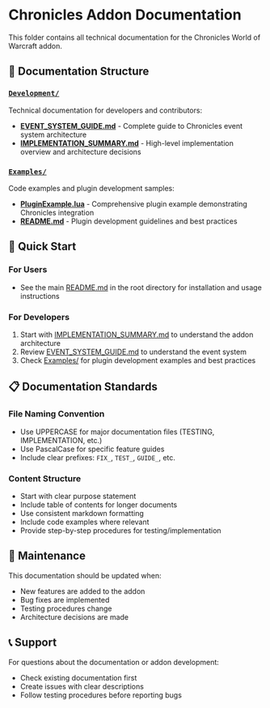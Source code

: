# Chronicles Addon Documentation

This folder contains all technical documentation for the Chronicles World of Warcraft addon.

## 📁 Documentation Structure

### [`Development/`](Development/)

Technical documentation for developers and contributors:

-   **[EVENT_SYSTEM_GUIDE.md](Development/EVENT_SYSTEM_GUIDE.md)** - Complete guide to Chronicles event system architecture
-   **[IMPLEMENTATION_SUMMARY.md](Development/IMPLEMENTATION_SUMMARY.md)** - High-level implementation overview and architecture decisions

### [`Examples/`](Examples/)

Code examples and plugin development samples:

-   **[PluginExample.lua](Examples/PluginExample.lua)** - Comprehensive plugin example demonstrating Chronicles integration
-   **[README.md](Examples/README.md)** - Plugin development guidelines and best practices

## 🚀 Quick Start

### For Users

-   See the main [README.md](../Readme.md) in the root directory for installation and usage instructions

### For Developers

1. Start with [IMPLEMENTATION_SUMMARY.md](Development/IMPLEMENTATION_SUMMARY.md) to understand the addon architecture
2. Review [EVENT_SYSTEM_GUIDE.md](Development/EVENT_SYSTEM_GUIDE.md) to understand the event system
3. Check [Examples/](Examples/) for plugin development examples and best practices

## 📋 Documentation Standards

### File Naming Convention

-   Use UPPERCASE for major documentation files (TESTING, IMPLEMENTATION, etc.)
-   Use PascalCase for specific feature guides
-   Include clear prefixes: `FIX_`, `TEST_`, `GUIDE_`, etc.

### Content Structure

-   Start with clear purpose statement
-   Include table of contents for longer documents
-   Use consistent markdown formatting
-   Include code examples where relevant
-   Provide step-by-step procedures for testing/implementation

## 🔄 Maintenance

This documentation should be updated when:

-   New features are added to the addon
-   Bug fixes are implemented
-   Testing procedures change
-   Architecture decisions are made

## 📞 Support

For questions about the documentation or addon development:

-   Check existing documentation first
-   Create issues with clear descriptions
-   Follow testing procedures before reporting bugs
